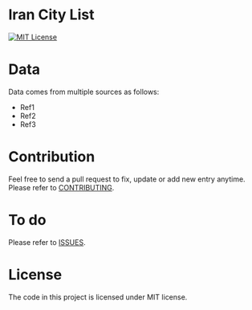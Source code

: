 Iran City List
=======
[![MIT License][license-badge]][LICENSE]

Data
=======
Data comes from multiple sources as follows:
* Ref1
* Ref2
* Ref3

Contribution
=======
Feel free to send a pull request to fix, update or add new entry anytime.    
Please refer to [CONTRIBUTING](https://github.com/toorajam/iran-city-list/blob/master/CONTRIBUTING.md).

To do
=======
Please refer to [ISSUES](https://github.com/toorajam/iran-city-list/issues).

License
=======
The code in this project is licensed under MIT license.

[license-badge]: https://img.shields.io/npm/l/critical-webpack-plugin.svg?style=flat-square
[license]: https://github.com/toorajam/iran-city-list/blob/master/LICENSE
